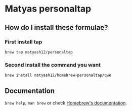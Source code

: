 # Matyas personaltap

## How do I install these formulae?
### First install tap
`brew tap matyash12/personaltap`
### Second install the command you want
`brew install matyash12/homebrew-personaltap/qwe`

## Documentation

`brew help`, `man brew` or check [Homebrew's documentation](https://docs.brew.sh).
